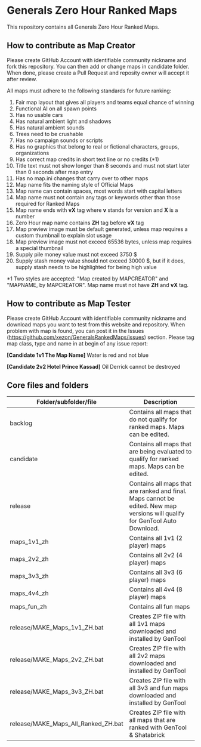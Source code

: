 # Generals Zero Hour Ranked Maps

This repository contains all Generals Zero Hour Ranked Maps.

## How to contribute as Map Creator

Please create GitHub Account with identifiable community nickname and fork this repository. You can then add or change maps in candidate folder. When done, please create a Pull Request and reposity owner will accept it after review.

All maps must adhere to the following standards for future ranking:

1. Fair map layout that gives all players and teams equal chance of winning
2. Functional AI on all spawn points
3. Has no usable cars
4. Has natural ambient light and shadows
5. Has natural ambient sounds
6. Trees need to be crushable
7. Has no campaign sounds or scripts
8. Has no graphics that belong to real or fictional characters, groups, organizations
9. Has correct map credits in short text line or no credits (*1)
10. Title text must not show longer than 8 seconds and must not start later than 0 seconds after map entry
11. Has no map.ini changes that carry over to other maps
12. Map name fits the naming style of Official Maps
13. Map name can contain spaces, most words start with capital letters
14. Map name must not contain any tags or keywords other than those required for Ranked Maps
15. Map name ends with **vX** tag where **v** stands for version and **X** is a number
16. Zero Hour map name contains **ZH** tag before **vX** tag
17. Map preview image must be default generated, unless map requires a custom thumbnail to explain slot usage
18. Map preview image must not exceed 65536 bytes, unless map requires a special thumbnail
19. Supply pile money value must not exceed 3750 $
20. Supply stash money value should not exceed 30000 $, but if it does, supply stash needs to be highlighted for being high value

*1 Two styles are accepted: "Map created by MAPCREATOR" and "MAPNAME, by MAPCREATOR". Map name must not have **ZH** and **vX** tag.

## How to contribute as Map Tester

Please create GitHub Account with identifiable community nickname and download maps you want to test from this website and repository. When problem with map is found, you can post it in the Issues (https://github.com/xezon/GeneralsRankedMaps/issues) section. Please tag map class, type and name in at begin of any issue report:

**[Candidate 1v1 The Map Name]** Water is red and not blue

**[Candidate 2v2 Hotel Prince Kassad]** Oil Derrick cannot be destroyed

## Core files and folders

| Folder/subfolder/file               | Description  |
| ----------------------------------- | ------------ |
| backlog                             | Contains all maps that do not qualify for ranked maps. Maps can be edited. |
| candidate                           | Contains all maps that are being evaluated to qualify for ranked maps.  Maps can be edited. |
| release                             | Contains all maps that are ranked and final. Maps cannot be edited. New map versions will qualify for GenTool Auto Download. |
| maps_1v1_zh                         | Contains all 1v1 (2 player) maps |
| maps_2v2_zh                         | Contains all 2v2 (4 player) maps |
| maps_3v3_zh                         | Contains all 3v3 (6 player) maps |
| maps_4v4_zh                         | Contains all 4v4 (8 player) maps |
| maps_fun_zh                         | Contains all fun maps |
| release/MAKE_Maps_1v1_ZH.bat        | Creates ZIP file with all 1v1 maps downloaded and installed by GenTool |
| release/MAKE_Maps_2v2_ZH.bat        | Creates ZIP file with all 2v2 maps downloaded and installed by GenTool |
| release/MAKE_Maps_3v3_ZH.bat        | Creates ZIP file with all 3v3 and fun maps downloaded and installed by GenTool |
| release/MAKE_Maps_All_Ranked_ZH.bat | Creates ZIP file with all maps that are ranked with GenTool & Shatabrick |
